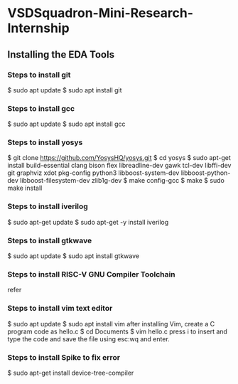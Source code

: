 # VSDSquadron-Mini-Research-Internship
## Installing the EDA Tools
### Steps to install git
$ sudo apt update
$ sudo apt install git

### Steps to install gcc
$ sudo apt update
$ sudo apt install gcc

### Steps to install yosys
$ git clone https://github.com/YosysHQ/yosys.git
$ cd yosys
$ sudo apt-get install build-essential clang bison flex libreadline-dev gawk tcl-dev libffi-dev git graphviz xdot pkg-config python3 libboost-system-dev libboost-python-dev libboost-filesystem-dev zlib1g-dev
$ make config-gcc
$ make
$ sudo make install

### Steps to install iverilog
$ sudo apt-get update
$ sudo apt-get -y install iverilog

### Steps to install gtkwave
$ sudo apt update
$ sudo apt install gtkwave

### Steps to install RISC-V GNU Compiler Toolchain
refer 

### Steps to install vim text editor
$ sudo apt update
$ sudo apt install vim
after installing Vim, create a C program code as hello.c
$ cd Documents
$ vim hello.c
press i to insert and type the code and save the file using esc:wq and enter.

### Steps to install Spike to fix error
$ sudo apt-get install device-tree-compiler
